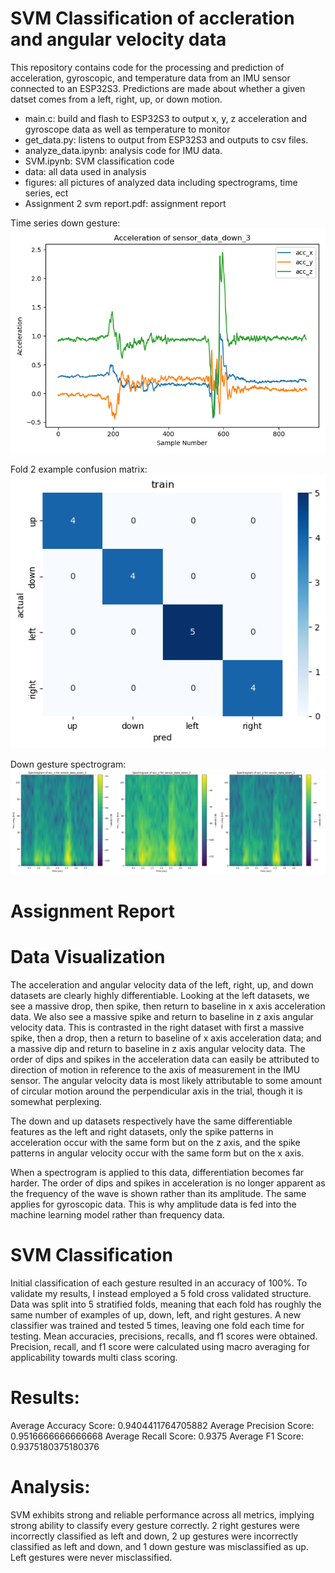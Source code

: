 # SVM Classification of accleration and angular velocity data

This repository contains code for the processing and prediction of acceleration, 
gyroscopic, and temperature data from an IMU sensor connected to an ESP32S3. Predictions 
are made about whether a given datset comes from a left, right, up, or down motion.  

- main.c: build and flash to ESP32S3 to output x, y, z acceleration and gyroscope data as well as temperature to monitor
- get_data.py: listens to output from ESP32S3 and outputs to csv files. 
- analyze_data.ipynb: analysis code for IMU data. 
- SVM.ipynb: SVM classification code
- data: all data used in analysis
- figures: all pictures of analyzed data including spectrograms, time series, ect
- Assignment 2 svm report.pdf: assignment report

Time series down gesture:
![alt text](figures/acceleration_down_3.png)

Fold 2 example confusion matrix:
![alt text](image.png)

Down gesture spectrogram:
![alt text](figures/acceleration_spectro_down_3.png)



# Assignment Report

# Data Visualization

The acceleration and angular velocity data of the left, right, up, and down datasets are clearly highly differentiable. Looking at the left datasets, we see a massive drop, then spike, then return to baseline in x axis acceleration data. We also see a massive spike and return to baseline in z axis angular velocity data. This is contrasted in the right dataset with first a massive spike, then a drop, then a return to baseline of x axis acceleration data; and a massive dip and return to baseline in z axis angular velocity data. The order of dips and spikes in the acceleration data can easily be attributed to direction of motion in reference to the axis of measurement in the IMU sensor. The angular velocity data is most likely attributable to some amount of circular motion around the perpendicular axis in the trial, though it is somewhat perplexing. 

The down and up datasets respectively have the same differentiable features as the left and right datasets, only the spike patterns in acceleration occur with the same form but on the z axis, and the spike patterns in angular velocity occur with the same form but on the x axis.

When a spectrogram is applied to this data, differentiation becomes far harder. The order of dips and spikes in acceleration is no longer apparent as the frequency of the wave is shown rather than its amplitude. The same applies for gyroscopic data. This is why amplitude data is fed into the machine learning model rather than frequency data.


# SVM Classification

Initial classification of each gesture resulted in an accuracy of 100%. To validate my results, I instead employed a 5 fold cross validated structure. Data was split into 5 stratified folds, meaning that each fold has roughly the same number of examples of up, down, left, and right gestures. A new classifier was trained and tested 5 times, leaving one fold each time for testing. Mean accuracies, precisions, recalls, and f1 scores were obtained. Precision, recall, and f1 score were calculated using macro averaging for applicability towards multi class scoring. 

# Results:
Average Accuracy Score: 0.9404411764705882
Average Precision Score: 0.9516666666666668
Average Recall Score: 0.9375
Average F1 Score: 0.9375180375180376

# Analysis:
SVM exhibits strong and reliable performance across all metrics, implying strong ability to classify every gesture correctly. 2 right gestures were incorrectly classified as left and down, 2 up gestures were incorrectly classified as left and down, and 1 down gesture was misclassified as up. Left gestures were never misclassified. 

